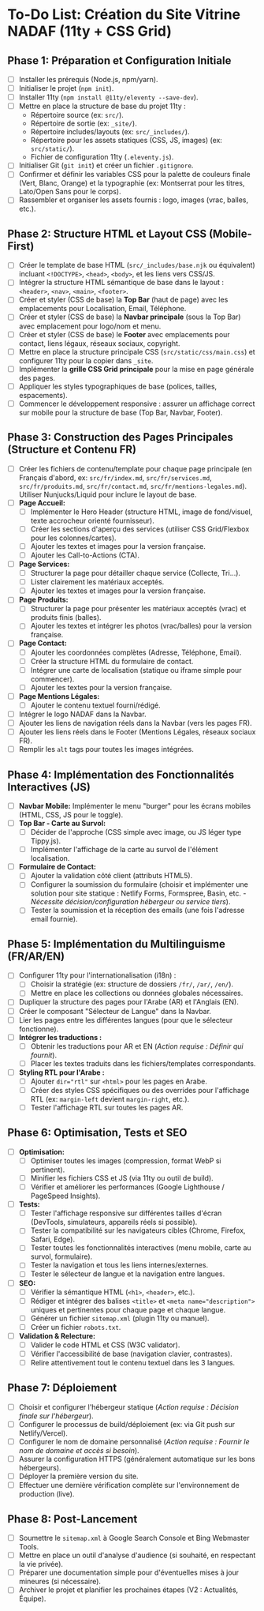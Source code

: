 # To-Do List: Création du Site Vitrine NADAF (11ty + CSS Grid)

## Phase 1: Préparation et Configuration Initiale

*   [ ] Installer les prérequis (Node.js, npm/yarn).
*   [ ] Initialiser le projet (`npm init`).
*   [ ] Installer 11ty (`npm install @11ty/eleventy --save-dev`).
*   [ ] Mettre en place la structure de base du projet 11ty :
    *   Répertoire source (ex: `src/`).
    *   Répertoire de sortie (ex: `_site/`).
    *   Répertoire includes/layouts (ex: `src/_includes/`).
    *   Répertoire pour les assets statiques (CSS, JS, images) (ex: `src/static/`).
    *   Fichier de configuration 11ty (`.eleventy.js`).
*   [ ] Initialiser Git (`git init`) et créer un fichier `.gitignore`.
*   [ ] Confirmer et définir les variables CSS pour la palette de couleurs finale (Vert, Blanc, Orange) et la typographie (ex: Montserrat pour les titres, Lato/Open Sans pour le corps).
*   [ ] Rassembler et organiser les assets fournis : logo, images (vrac, balles, etc.).

## Phase 2: Structure HTML et Layout CSS (Mobile-First)

*   [ ] Créer le template de base HTML (`src/_includes/base.njk` ou équivalent) incluant `<!DOCTYPE>`, `<head>`, `<body>`, et les liens vers CSS/JS.
*   [ ] Intégrer la structure HTML sémantique de base dans le layout : `<header>`, `<nav>`, `<main>`, `<footer>`.
*   [ ] Créer et styler (CSS de base) la **Top Bar** (haut de page) avec les emplacements pour Localisation, Email, Téléphone.
*   [ ] Créer et styler (CSS de base) la **Navbar principale** (sous la Top Bar) avec emplacement pour logo/nom et menu.
*   [ ] Créer et styler (CSS de base) le **Footer** avec emplacements pour contact, liens légaux, réseaux sociaux, copyright.
*   [ ] Mettre en place la structure principale CSS (`src/static/css/main.css`) et configurer 11ty pour la copier dans `_site`.
*   [ ] Implémenter la **grille CSS Grid principale** pour la mise en page générale des pages.
*   [ ] Appliquer les styles typographiques de base (polices, tailles, espacements).
*   [ ] Commencer le développement responsive : assurer un affichage correct sur mobile pour la structure de base (Top Bar, Navbar, Footer).

## Phase 3: Construction des Pages Principales (Structure et Contenu FR)

*   [ ] Créer les fichiers de contenu/template pour chaque page principale (en Français d'abord, ex: `src/fr/index.md`, `src/fr/services.md`, `src/fr/produits.md`, `src/fr/contact.md`, `src/fr/mentions-legales.md`). Utiliser Nunjucks/Liquid pour inclure le layout de base.
*   [ ] **Page Accueil:**
    *   [ ] Implémenter le Hero Header (structure HTML, image de fond/visuel, texte accrocheur orienté fournisseur).
    *   [ ] Créer les sections d'aperçu des services (utiliser CSS Grid/Flexbox pour les colonnes/cartes).
    *   [ ] Ajouter les textes et images pour la version française.
    *   [ ] Ajouter les Call-to-Actions (CTA).
*   [ ] **Page Services:**
    *   [ ] Structurer la page pour détailler chaque service (Collecte, Tri...).
    *   [ ] Lister clairement les matériaux acceptés.
    *   [ ] Ajouter les textes et images pour la version française.
*   [ ] **Page Produits:**
    *   [ ] Structurer la page pour présenter les matériaux acceptés (vrac) et produits finis (balles).
    *   [ ] Ajouter les textes et intégrer les photos (vrac/balles) pour la version française.
*   [ ] **Page Contact:**
    *   [ ] Ajouter les coordonnées complètes (Adresse, Téléphone, Email).
    *   [ ] Créer la structure HTML du formulaire de contact.
    *   [ ] Intégrer une carte de localisation (statique ou iframe simple pour commencer).
    *   [ ] Ajouter les textes pour la version française.
*   [ ] **Page Mentions Légales:**
    *   [ ] Ajouter le contenu textuel fourni/rédigé.
*   [ ] Intégrer le logo NADAF dans la Navbar.
*   [ ] Ajouter les liens de navigation réels dans la Navbar (vers les pages FR).
*   [ ] Ajouter les liens réels dans le Footer (Mentions Légales, réseaux sociaux FR).
*   [ ] Remplir les `alt` tags pour toutes les images intégrées.

## Phase 4: Implémentation des Fonctionnalités Interactives (JS)

*   [ ] **Navbar Mobile:** Implémenter le menu "burger" pour les écrans mobiles (HTML, CSS, JS pour le toggle).
*   [ ] **Top Bar - Carte au Survol:**
    *   [ ] Décider de l'approche (CSS simple avec image, ou JS léger type Tippy.js).
    *   [ ] Implémenter l'affichage de la carte au survol de l'élément localisation.
*   [ ] **Formulaire de Contact:**
    *   [ ] Ajouter la validation côté client (attributs HTML5).
    *   [ ] Configurer la soumission du formulaire (choisir et implémenter une solution pour site statique : Netlify Forms, Formspree, Basin, etc. - *Nécessite décision/configuration hébergeur ou service tiers*).
    *   [ ] Tester la soumission et la réception des emails (une fois l'adresse email fournie).

## Phase 5: Implémentation du Multilinguisme (FR/AR/EN)

*   [ ] Configurer 11ty pour l'internationalisation (i18n) :
    *   [ ] Choisir la stratégie (ex: structure de dossiers `/fr/`, `/ar/`, `/en/`).
    *   [ ] Mettre en place les collections ou données globales nécessaires.
*   [ ] Dupliquer la structure des pages pour l'Arabe (AR) et l'Anglais (EN).
*   [ ] Créer le composant "Sélecteur de Langue" dans la Navbar.
*   [ ] Lier les pages entre les différentes langues (pour que le sélecteur fonctionne).
*   [ ] **Intégrer les traductions :**
    *   [ ] Obtenir les traductions pour AR et EN (*Action requise : Définir qui fournit*).
    *   [ ] Placer les textes traduits dans les fichiers/templates correspondants.
*   [ ] **Styling RTL pour l'Arabe :**
    *   [ ] Ajouter `dir="rtl"` sur `<html>` pour les pages en Arabe.
    *   [ ] Créer des styles CSS spécifiques ou des overrides pour l'affichage RTL (ex: `margin-left` devient `margin-right`, etc.).
    *   [ ] Tester l'affichage RTL sur toutes les pages AR.

## Phase 6: Optimisation, Tests et SEO

*   [ ] **Optimisation:**
    *   [ ] Optimiser toutes les images (compression, format WebP si pertinent).
    *   [ ] Minifier les fichiers CSS et JS (via 11ty ou outil de build).
    *   [ ] Vérifier et améliorer les performances (Google Lighthouse / PageSpeed Insights).
*   [ ] **Tests:**
    *   [ ] Tester l'affichage responsive sur différentes tailles d'écran (DevTools, simulateurs, appareils réels si possible).
    *   [ ] Tester la compatibilité sur les navigateurs cibles (Chrome, Firefox, Safari, Edge).
    *   [ ] Tester toutes les fonctionnalités interactives (menu mobile, carte au survol, formulaire).
    *   [ ] Tester la navigation et tous les liens internes/externes.
    *   [ ] Tester le sélecteur de langue et la navigation entre langues.
*   [ ] **SEO:**
    *   [ ] Vérifier la sémantique HTML (`<h1>`, `<header>`, etc.).
    *   [ ] Rédiger et intégrer des balises `<title>` et `<meta name="description">` uniques et pertinentes pour chaque page et chaque langue.
    *   [ ] Générer un fichier `sitemap.xml` (plugin 11ty ou manuel).
    *   [ ] Créer un fichier `robots.txt`.
*   [ ] **Validation & Relecture:**
    *   [ ] Valider le code HTML et CSS (W3C validator).
    *   [ ] Vérifier l'accessibilité de base (navigation clavier, contrastes).
    *   [ ] Relire attentivement tout le contenu textuel dans les 3 langues.

## Phase 7: Déploiement

*   [ ] Choisir et configurer l'hébergeur statique (*Action requise : Décision finale sur l'hébergeur*).
*   [ ] Configurer le processus de build/déploiement (ex: via Git push sur Netlify/Vercel).
*   [ ] Configurer le nom de domaine personnalisé (*Action requise : Fournir le nom de domaine et accès si besoin*).
*   [ ] Assurer la configuration HTTPS (généralement automatique sur les bons hébergeurs).
*   [ ] Déployer la première version du site.
*   [ ] Effectuer une dernière vérification complète sur l'environnement de production (live).

## Phase 8: Post-Lancement

*   [ ] Soumettre le `sitemap.xml` à Google Search Console et Bing Webmaster Tools.
*   [ ] Mettre en place un outil d'analyse d'audience (si souhaité, en respectant la vie privée).
*   [ ] Préparer une documentation simple pour d'éventuelles mises à jour mineures (si nécessaire).
*   [ ] Archiver le projet et planifier les prochaines étapes (V2 : Actualités, Équipe).